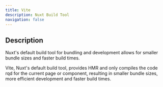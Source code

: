 ```yaml
---
title: Vite
description: Nuxt Build Tool
navigation: false
---
```


## Description 

Nuxt's default build tool for bundling and development allows for smaller bundle sizes and faster build times.  

Vite, Nuxt's default build tool, provides HMR and only compiles the code rqd for the current page or component, resulting in smaller bundle sizes, more efficient development and faster build times.    

